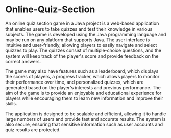 # Online-Quiz-Section
An online quiz section game in a Java project is a web-based application that enables users to take quizzes and test their knowledge in various subjects. The game is developed using the Java programming language and may be run on any platform that supports Java. The user interface is intuitive and user-friendly, allowing players to easily navigate and select quizzes to play. The quizzes consist of multiple-choice questions, and the system will keep track of the player's score and provide feedback on the correct answers.

The game may also have features such as a leaderboard, which displays the scores of players, a progress tracker, which allows players to monitor their performance over time, and personalized quizzes, which are generated based on the player's interests and previous performance. The aim of the game is to provide an enjoyable and educational experience for players while encouraging them to learn new information and improve their skills.

The application is designed to be scalable and efficient, allowing it to handle large numbers of users and provide fast and accurate results. The system is also secure, ensuring that sensitive information such as user accounts and quiz results are protected.
